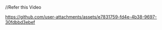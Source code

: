 //Refer this Video

https://github.com/user-attachments/assets/e7831759-fd4e-4b38-9697-30fdbbd3ebef

